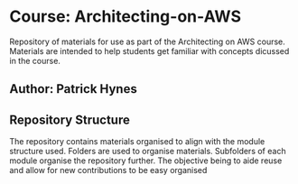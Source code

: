 # Course: Architecting-on-AWS

Repository of materials for use as part of the Architecting on AWS course. Materials are intended to help students get familiar with concepts dicussed in the course.

## Author: Patrick Hynes


## Repository Structure

The repository contains materials organised to align with the module structure used. Folders are used to organise materials.
Subfolders of each module organise the repository further. The objective being to aide reuse and allow for new contributions to be easy organised


